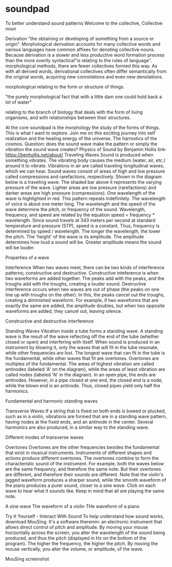 # soundpad
To better understand sound patterns 
Welcome to the collective,
Collective noun


Derivation 
"the obtaining or developing of something from a source or origin".
Morphological derivation accounts for many collective words and various languages have common affixes for denoting collective nouns. Because derivation is a slower and less productive word formation process than the more overtly syntactical"is relating to the rules of language". morphological methods, there are fewer collectives formed this way. As with all derived words, derivational collectives often differ semantically from the original words, acquiring new connotations and even new denotations.


morphological relating to the form or structure of things.

"the purely morphological fact that with a little dam one could hold back a lot of water"

relating to the branch of biology that deals with the form of living organisms, and with relationships between their structures.


At the core soundpad is the morphology the study of the forms of things. This is what I want to explore. Join me on this exciting journey into self realization and the healing energy of the universe. The harmotics of the cosmos. 
Question: does the sound wave make the pattern or simply the vibration the sound wave creates? 
Physics of Sound by Benjamin Hollis link- https://benhollis.net/about/
Traveling Waves
Sound is produced when something vibrates. The vibrating body causes the medium (water, air, etc.) around it to vibrate. Vibrations in air are called traveling longitudinal waves, which we can hear. Sound waves consist of areas of high and low pressure called compressions and rarefactions, respectively. Shown in the diagram below is a traveling wave. The shaded bar above it represents the varying pressure of the wave. Lighter areas are low pressure (rarefactions) and darker areas are high pressure (compressions). One wavelength of the wave is highlighted in red. This pattern repeats indefinitely. The wavelength of voice is about one meter long. The wavelength and the speed of the wave determine the pitch, or frequency of the sound. Wavelength, frequency, and speed are related by the equation speed = frequency * wavelength. Since sound travels at 343 meters per second at standard temperature and pressure (STP), speed is a constant. Thus, frequency is determined by speed / wavelength. The longer the wavelength, the lower the pitch. The 'height' of the wave is its amplitude. The amplitude determines how loud a sound will be. Greater amplitude means the sound will be louder.

Properties of a wave

Interference
When two waves meet, there can be two kinds of interference patterns; constructive and destructive. Constructive inteference is when two waveforms are added together. The peaks add with the peaks, and the troughs add with the troughs, creating a louder sound. Destructive interference occurs when two waves are out of phase (the peaks on one line up with troughs on the other). In this, the peaks cancel out the troughs, creating a diminished waveform. For example, if two waveforms that are exactly the same are added, the amplitude doubles, but when two opposite waveforms are added, they cancel out, leaving silence.

Constructive and destructive interference

Standing Waves
Vibration inside a tube forms a standing wave. A standing wave is the result of the wave reflecting off the end of the tube (whether closed or open) and interfering with itself. When sound is produced in an instrument by blowing it, only the waves that will fit in the tube resonate, while other frequencies are lost. The longest wave that can fit in the tube is the fundamental, while other waves that fit are overtones. Overtones are multiples of the fundamental. The areas of highest vibration are called antinodes (labeled 'A' on the diagram), while the areas of least vibration are called nodes (labeled 'N' in the diagram). In an open pipe, the ends are antinodes. However, in a pipe closed at one end, the closed end is a node, while the blown end is an antinode. Thus, closed pipes yield only half the harmonics.

Fundamental and harmonic standing waves

Transverse Waves
If a string that is fixed on both ends is bowed or plucked, such as in a violin, vibrations are formed that are in a standing wave pattern, having nodes at the fixed ends, and an antinode in the center. Several harmonics are also produced, in a similar way to the standing wave.

Different modes of transverse waves

Overtones
Overtones are the other frequencies besides the fundamental that exist in musical instruments. Instruments of different shapes and actions produce different overtones. The overtones combine to form the characteristic sound of the instrument. For example, both the waves below are the same frequency, and therefore the same note. But their overtones are different, and therefore their sounds are different. Note that the violin's jagged waveform produces a sharper sound, while the smooth waveform of the piano produces a purer sound, closer to a sine wave. Click on each wave to hear what it sounds like. Keep in mind that all are playing the same note.

A sine wave
The waveform of a violin
THe waveform of a piano

Try It Yourself - Interact With Sound
To help understand how sound works, download MouSing. It's a software theremin: an electronic instrument that allows direct control of pitch and amplitude. By moving your mouse horizontally across the screen, you alter the wavelength of the sound being produced, and thus the pitch (displayed in Hz on the bottom of the program). The higher the frequency, the higher the pitch. By moving the mouse vertically, you alter the volume, or amplitude, of the wave.

MouSing screenshot
